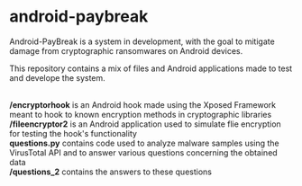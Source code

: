 # android-paybreak

Android-PayBreak is a system in development, with the goal to mitigate damage from cryptographic ransomwares on Android devices.

This repository contains a mix of files and Android applications made to test and develope the system.

<br />**/encryptorhook** is an Android hook made using the Xposed Framework meant to hook to known encryption methods in cryptographic libraries
<br />**/fileencryptor2** is an Android application used to simulate flie encryption for testing the hook's functionality
<br />**questions.py** contains code used to analyze malware samples using the VirusTotal API and to answer various questions concerning the obtained data
<br />**/questions_2** contains the answers to these questions
